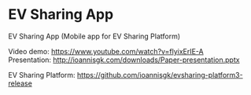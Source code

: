 # EV Sharing App
EV Sharing App (Mobile app for EV Sharing Platform)

Video demo: https://www.youtube.com/watch?v=flyixErIE-A
</br>Presentation: http://ioannisgk.com/downloads/Paper-presentation.pptx

EV Sharing Platform: https://github.com/ioannisgk/evsharing-platform3-release
